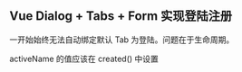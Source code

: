 ## Vue Dialog + Tabs + Form 实现登陆注册

一开始始终无法自动绑定默认 Tab 为登陆。问题在于生命周期。

activeName 的值应该在 created() 中设置

